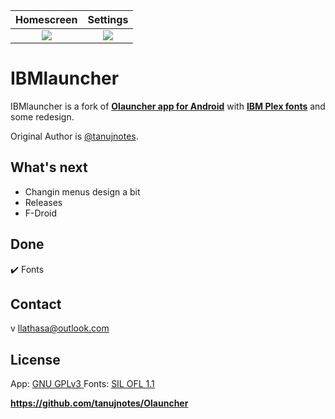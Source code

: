 | Homescreen                           | Settings                             |
|:------------------------------------:|:------------------------------------:|
| ![](https://i.imgur.com/5QPUz8X.jpg) | ![](https://i.imgur.com/50Eyql7.jpg) |


# IBMlauncher

IBMlauncher is a fork of **[Olauncher app for Android](https://github.com/tanujnotes/Olauncher)** with **[IBM Plex fonts](https://github.com/IBM/plex/)** and some redesign.

Original Author is [@tanujnotes](https://github.com/tanujnotes).


## What's next

+ Changin menus design a bit
+ Releases
+ F-Droid


## Done

:heavy_check_mark: Fonts


## Contact

v <llathasa@outlook.com>


## License

App: [GNU GPLv3 ](https://www.gnu.org/licenses/gpl-3.0.en.html)
Fonts: [SIL OFL 1.1](https://github.com/IBM/plex/blob/master/LICENSE.txt)


**https://github.com/tanujnotes/Olauncher**
